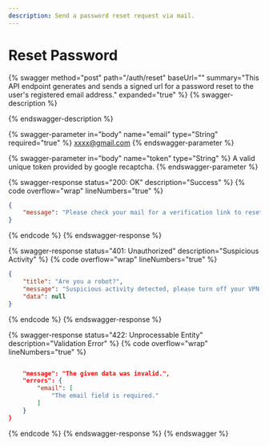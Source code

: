 ```yaml
---
description: Send a password reset request via mail.
---
```


# Reset Password

{% swagger method="post" path="/auth/reset" baseUrl="" summary="This API endpoint generates and sends a signed url for a password reset to the user's registered email address." expanded="true" %}
{% swagger-description %}

{% endswagger-description %}

{% swagger-parameter in="body" name="email" type="String" required="true" %}
xxxx@gmail.com
{% endswagger-parameter %}

{% swagger-parameter in="body" name="token" type="String" %}
A valid unique token provided by google recaptcha.
{% endswagger-parameter %}

{% swagger-response status="200: OK" description="Success" %}
{% code overflow="wrap" lineNumbers="true" %}
```json
{
    "message": "Please check your mail for a verification link to reset your password."
}
```
{% endcode %}
{% endswagger-response %}

{% swagger-response status="401: Unauthorized" description="Suspicious Activity" %}
{% code overflow="wrap" lineNumbers="true" %}
```json
{
    "title": "Are you a robot?",
    "message": "Suspicious activity detected, please turn off your VPN if you have it activated.",
    "data": null
}
```
{% endcode %}
{% endswagger-response %}

{% swagger-response status="422: Unprocessable Entity" description="Validation Error" %}
{% code overflow="wrap" lineNumbers="true" %}
```json

    "message": "The given data was invalid.",
    "errors": {
        "email": [
            "The email field is required."
        ]
    }
}
```
{% endcode %}
{% endswagger-response %}
{% endswagger %}
